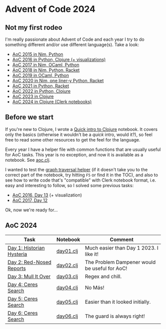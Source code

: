 # Advent of Code 2024


## Not my first rodeo

I'm really passionate about Advent of Code and each year I try to do something different
and/or use different language(s).
Take a look:

* [AoC 2015 in Nim, Python](https://github.com/narimiran/advent_of_code_2015)
* [AoC 2016 in Python, Clojure (+ visualizations)](https://github.com/narimiran/advent_of_code_2016)
* [AoC 2017 in Nim, OCaml, Python](https://github.com/narimiran/AdventOfCode2017)
* [AoC 2018 in Nim, Python, Racket](https://github.com/narimiran/AdventOfCode2018)
* [AoC 2019 in OCaml, Python](https://github.com/narimiran/AdventOfCode2019)
* [AoC 2020 in Nim, one liner-y Python, Racket](https://github.com/narimiran/AdventOfCode2020)
* [AoC 2021 in Python, Racket](https://github.com/narimiran/AdventOfCode2021)
* [AoC 2022 in Python, Clojure](https://github.com/narimiran/AdventOfCode2022)
* [AoC 2023 in Clojure](https://github.com/narimiran/AdventOfCode2023)
* [AoC 2024 in Clojure (Clerk notebooks)](https://github.com/narimiran/aoc2024)




## Before we start

If you're new to Clojure, I wrote a
[Quick intro to Clojure](./clojure/clojure_intro) notebook.
It covers only the basics (otherwise it wouldn't be a _quick_ intro, would it?),
so feel free to read some other resources to get the feel for the language.

Every year I have a helper file with common functions that are
usually useful for AoC tasks.
This year is no exception, and now it is available as a notebook.
See [aoc.clj](./clojure/aoc).

I wanted to test the [graph traversal helper](./clojure/aoc#graph-traversal)
(if it doesn't take you to the correct part of the notebook, try hitting `F5`
or find it in the TOC),
and also to see how to write code that's "compatible" with Clerk
notebook format, i.e. easy and interesting to follow, so I solved some
previous tasks:
- [AoC 2016, Day 13](clojure/aoc2016_day13) (+ visualization)
- [AoC 2017, Day 12](clojure/aoc2017_day12)


Ok, now we're ready for...





## AoC 2024

Task  | Notebook  | Comment
---   | ---       | ---
[Day 1: Historian Hysteria](https://adventofcode.com/2024/day/1) | [day01.clj](clojure/day01) | Much easier than Day 1 2023. I like it!
[Day 2: Red-Nosed Reports](https://adventofcode.com/2024/day/2) | [day02.clj](clojure/day02) | The Problem Dampener would be useful for AoC!
[Day 3: Mull It Over](https://adventofcode.com/2024/day/3) | [day03.clj](clojure/day03) | Regex and chill.
[Day 4: Ceres Search](https://adventofcode.com/2024/day/4) | [day04.clj](clojure/day04) | No Más!
[Day 5: Ceres Search](https://adventofcode.com/2024/day/5) | [day05.clj](clojure/day05) | Easier than it looked initially.
[Day 6: Ceres Search](https://adventofcode.com/2024/day/6) | [day06.clj](clojure/day06) | The guard is always right!

